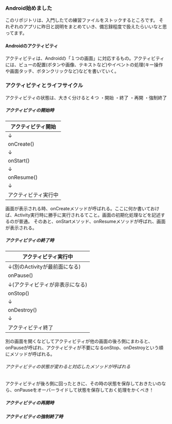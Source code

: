 ### Android始めました
このリポジトリは、入門したての練習ファイルをストックするところです。
それぞれのアプリに昨日と説明をまとめていき、備忘録程度で扱えたらいいなと思ってます。

#### Androidのアクティビティ
アクティビティは、Androidの「１つの画面」に対応するもの。アクティビティには、ビューの配置(ボタンや画像、テキストなど)やイベントの処理(キー操作や画面タッチ、ボタンクリックなど)などを書いていく。

### アクティビティとライフサイクル
アクティビティの状態は、大きく分けると４つ
・開始
・終了
・再開
・強制終了

##### アクティビティの開始時
|  アクティビティ開始  |
| ---- |
| ↓ |
|  onCreate()  |
| ↓ |
|  onStart()  |
| ↓ |
|  onResume()  |
| ↓ |
|  アクティビティ実行中  |

画面が表示される時、onCreateメソッドが呼ばれる。ここに何か書いておけば、Activity実行時に勝手に実行されるてこと。画面の初期化処理などを記述するのが普通。
そのあと、onStartメソッド、onResumeメソッドが呼ばれ、画面が表示される。

##### アクティビティの終了時
|  アクティビティ実行中  |
| ---- |
| ↓(別のActivityが最前面になる) |
|  onPause()  |
| ↓(アクティビティが非表示になる) |
|  onStop()  |
| ↓ |
|  onDestroy()  |
| ↓ |
|  アクティビティ終了  |

別の画面を開くなどしてアクティビティが他の画面の後ろ側にまわると、onPauseが呼ばれ、アクティビティが不要になるonStop、onDestroyという順にメソッドが呼ばれる。
###### アクティビティの状態が変わると対応したメソッドが呼ばれる
アクティビティが後ろ側に回ったときに、その時の状態を保存しておきたいのなら、onPauseをオーバーライドして状態を保存しておく処理をかくべき！

##### アクティビティの再開時

##### アクティビティの強制終了時
